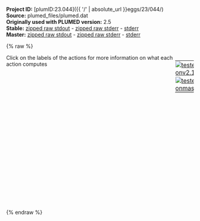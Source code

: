 **Project ID:** [plumID:23.044]({{ '/' | absolute_url }}eggs/23/044/)  
**Source:** plumed_files/plumed.dat  
**Originally used with PLUMED version:** 2.5  
**Stable:** [zipped raw stdout](plumed.dat.plumed.stdout.txt.zip) - [zipped raw stderr](plumed.dat.plumed.stderr.txt.zip) - [stderr](plumed.dat.plumed.stderr)  
**Master:** [zipped raw stdout](plumed.dat.plumed_master.stdout.txt.zip) - [zipped raw stderr](plumed.dat.plumed_master.stderr.txt.zip) - [stderr](plumed.dat.plumed_master.stderr)  

{% raw %}
<div style="width: 100%; float:left">
<div style="width: 90%; float:left" id="value_details_data/plumed_files/plumed.dat"> Click on the labels of the actions for more information on what each action computes </div>
<div style="width: 10%; float:left"><table><tr><td style="padding:1px"><a href="plumed.dat.plumed.stderr"><img src="https://img.shields.io/badge/v2.10-passing-green.svg" alt="tested onv2.10" /></a></td></tr><tr><td style="padding:1px"><a href="plumed.dat.plumed_master.stderr"><img src="https://img.shields.io/badge/master-passing-green.svg" alt="tested onmaster" /></a></td></tr></table></div></div>
<pre style="width=97%;">
<b name="data/plumed_files/plumed.datfull" onclick='showPath("data/plumed_files/plumed.dat","data/plumed_files/plumed.datfull","data/plumed_files/plumed.datfull","violet")'>full</b><span style="display:none;" id="data/plumed_files/plumed.datfull">The GROUP action with label <b>full</b> calculates the following quantities:<table  align="center" frame="void" width="95%" cellpadding="5%"><tr><td width="5%"><b> Quantity </b>  </td><td width="5%"><b> Type </b>  </td><td><b> Description </b> </td></tr><tr><td width="5%">full</td><td width="5%"><font color="violet">atoms</font></td><td>indices of atoms specified in GROUP</td></tr></table></span>: <span class="plumedtooltip" style="color:green">GROUP<span class="right">Define a group of atoms so that a particular list of atoms can be referenced with a single label in definitions of CVs or virtual atoms. <a href="https://www.plumed.org/doc-master/user-doc/html/_g_r_o_u_p.html" style="color:green">More details</a><i></i></span></span> <span class="plumedtooltip">ATOMS<span class="right">the numerical indexes for the set of atoms in the group<i></i></span></span>=1-60
<b name="data/plumed_files/plumed.datcpp" onclick='showPath("data/plumed_files/plumed.dat","data/plumed_files/plumed.datcpp","data/plumed_files/plumed.datcpp","violet")'>cpp</b><span style="display:none;" id="data/plumed_files/plumed.datcpp">The GROUP action with label <b>cpp</b> calculates the following quantities:<table  align="center" frame="void" width="95%" cellpadding="5%"><tr><td width="5%"><b> Quantity </b>  </td><td width="5%"><b> Type </b>  </td><td><b> Description </b> </td></tr><tr><td width="5%">cpp</td><td width="5%"><font color="violet">atoms</font></td><td>indices of atoms specified in GROUP</td></tr></table></span>: <span class="plumedtooltip" style="color:green">GROUP<span class="right">Define a group of atoms so that a particular list of atoms can be referenced with a single label in definitions of CVs or virtual atoms. <a href="https://www.plumed.org/doc-master/user-doc/html/_g_r_o_u_p.html" style="color:green">More details</a><i></i></span></span> <span class="plumedtooltip">ATOMS<span class="right">the numerical indexes for the set of atoms in the group<i></i></span></span>=198-297
<span id="data/plumed_files/plumed.datdefc1_short"><b name="data/plumed_files/plumed.datc1" onclick='showPath("data/plumed_files/plumed.dat","data/plumed_files/plumed.datc1","data/plumed_files/plumed.datc1","black")'>c1</b><span style="display:none;" id="data/plumed_files/plumed.datc1">The COORDINATION action with label <b>c1</b> calculates the following quantities:<table  align="center" frame="void" width="95%" cellpadding="5%"><tr><td width="5%"><b> Quantity </b>  </td><td width="5%"><b> Type </b>  </td><td><b> Description </b> </td></tr><tr><td width="5%">c1</td><td width="5%"><font color="black">scalar</font></td><td>the value of the coordination</td></tr></table></span>: <span class="plumedtooltip" style="color:green">COORDINATION<span class="right">Calculate coordination numbers. This action has <a class="toggler" href='javascript:;' onclick='toggleDisplay("data/plumed_files/plumed.datdefc1");'>hidden defaults</a>. <a href="https://www.plumed.org/doc-master/user-doc/html/_c_o_o_r_d_i_n_a_t_i_o_n.html">More details</a><i></i></span></span> <span class="plumedtooltip">GROUPA<span class="right">First list of atoms<i></i></span></span>=<b name="data/plumed_files/plumed.datfull">full</b> <span class="plumedtooltip">GROUPB<span class="right">Second list of atoms (if empty, N*(N-1)/2 pairs in GROUPA are counted)<i></i></span></span>=<b name="data/plumed_files/plumed.datcpp">cpp</b> <span class="plumedtooltip">R_0<span class="right">The r_0 parameter of the switching function<i></i></span></span>=0.25 
</span><span id="data/plumed_files/plumed.datdefc1_long" style="display:none;"><b name="data/plumed_files/plumed.datc1" onclick='showPath("data/plumed_files/plumed.dat","data/plumed_files/plumed.datc1","data/plumed_files/plumed.datc1","black")'>c1</b>: <span class="plumedtooltip" style="color:green">COORDINATION<span class="right">Calculate coordination numbers. This action uses the <a class="toggler" href='javascript:;' onclick='toggleDisplay("data/plumed_files/plumed.datdefc1");'>defaults shown here</a>. <a href="https://www.plumed.org/doc-master/user-doc/html/_c_o_o_r_d_i_n_a_t_i_o_n.html">More details</a><i></i></span></span> <span class="plumedtooltip">GROUPA<span class="right">First list of atoms<i></i></span></span>=<b name="data/plumed_files/plumed.datfull">full</b> <span class="plumedtooltip">GROUPB<span class="right">Second list of atoms (if empty, N*(N-1)/2 pairs in GROUPA are counted)<i></i></span></span>=<b name="data/plumed_files/plumed.datcpp">cpp</b> <span class="plumedtooltip">R_0<span class="right">The r_0 parameter of the switching function<i></i></span></span>=0.25  <span class="plumedtooltip">D_0<span class="right"> The d_0 parameter of the switching function<i></i></span></span>=0.0 <span class="plumedtooltip">NN<span class="right"> The n parameter of the switching function <i></i></span></span>=6 <span class="plumedtooltip">MM<span class="right"> The m parameter of the switching function; 0 implies 2*NN<i></i></span></span>=0
</span><span class="plumedtooltip" style="color:green">METAD<span class="right">Used to performed metadynamics on one or more collective variables. <a href="https://www.plumed.org/doc-master/user-doc/html/_m_e_t_a_d.html" style="color:green">More details</a><i></i></span></span> ...
 <span class="plumedtooltip">LABEL<span class="right">a label for the action so that its output can be referenced in the input to other actions<i></i></span></span>=<b name="data/plumed_files/plumed.datmetad" onclick='showPath("data/plumed_files/plumed.dat","data/plumed_files/plumed.datmetad","data/plumed_files/plumed.datmetad","black")'>metad</b><span style="display:none;" id="data/plumed_files/plumed.datmetad">The METAD action with label <b>metad</b> calculates the following quantities:<table  align="center" frame="void" width="95%" cellpadding="5%"><tr><td width="5%"><b> Quantity </b>  </td><td width="5%"><b> Type </b>  </td><td><b> Description </b> </td></tr><tr><td width="5%">metad.bias</td><td width="5%"><font color="black">scalar</font></td><td>the instantaneous value of the bias potential</td></tr><tr><td width="5%">metad.acc</td><td width="5%"><font color="black">scalar</font></td><td>the metadynamics acceleration factor</td></tr></table></span>
 <span class="plumedtooltip">ARG<span class="right">the labels of the scalars on which the bias will act<i></i></span></span>=<b name="data/plumed_files/plumed.datc1">c1</b>
 <span class="plumedtooltip">HEIGHT<span class="right">the heights of the Gaussian hills<i></i></span></span>=2
 <span class="plumedtooltip">PACE<span class="right">the frequency for hill addition<i></i></span></span>=20000
 <span class="plumedtooltip">SIGMA<span class="right">the widths of the Gaussian hills<i></i></span></span>=0.5
 <span class="plumedtooltip">BIASFACTOR<span class="right">use well tempered metadynamics and use this bias factor<i></i></span></span>=20
 <span class="plumedtooltip">GRID_MIN<span class="right">the lower bounds for the grid<i></i></span></span>=0
 <span class="plumedtooltip">GRID_MAX<span class="right">the upper bounds for the grid<i></i></span></span>=100
 <span class="plumedtooltip">GRID_BIN<span class="right">the number of bins for the grid<i></i></span></span>=400
 <span class="plumedtooltip">FILE<span class="right"> a file in which the list of added hills is stored<i></i></span></span>=HILLS
 <span class="plumedtooltip">ACCELERATION<span class="right"> Set to TRUE if you want to compute the metadynamics acceleration factor<i></i></span></span>
... METAD
<br/><span class="plumedtooltip" style="color:green">COMMITTOR<span class="right">Does a committor analysis. <a href="https://www.plumed.org/doc-master/user-doc/html/_c_o_m_m_i_t_t_o_r.html" style="color:green">More details</a><i></i></span></span> ...
  <span class="plumedtooltip">ARG<span class="right">the labels of the values which is being used to define the committor surface<i></i></span></span>=<b name="data/plumed_files/plumed.datc1">c1</b>
  <span class="plumedtooltip">STRIDE<span class="right"> the frequency with which the CVs are analyzed<i></i></span></span>=500
  <span class="plumedtooltip">BASIN_LL1<span class="right">List of lower limits for basin #<i></i></span></span>=-0.1
  <span class="plumedtooltip">BASIN_UL1<span class="right">List of upper limits for basin #<i></i></span></span>=0.1
... COMMITTOR
<br/><span style="display:none;" id="data/plumed_files/plumed.dat">The COMMITTOR action with label <b></b> calculates something</span><span class="plumedtooltip" style="color:green">PRINT<span class="right">Print quantities to a file. <a href="https://www.plumed.org/doc-master/user-doc/html/_p_r_i_n_t.html" style="color:green">More details</a><i></i></span></span> <span class="plumedtooltip">ARG<span class="right">the labels of the values that you would like to print to the file<i></i></span></span>=<b name="data/plumed_files/plumed.datc1">c1</b>,<b name="data/plumed_files/plumed.datmetad">metad.*</b> <span class="plumedtooltip">FILE<span class="right">the name of the file on which to output these quantities<i></i></span></span>=COLVAR <span class="plumedtooltip">STRIDE<span class="right"> the frequency with which the quantities of interest should be output<i></i></span></span>=500
</pre>
{% endraw %}

